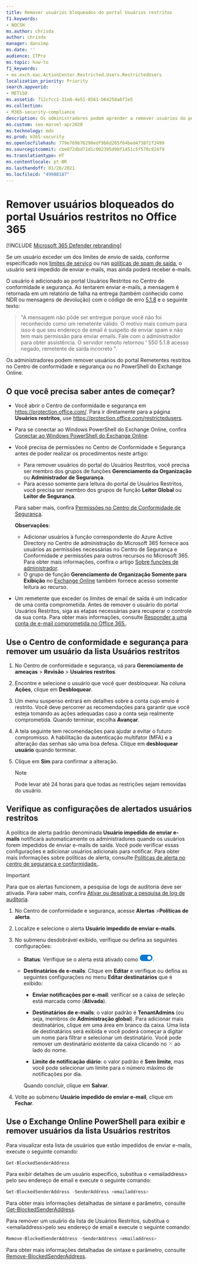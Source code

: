 ```yaml
---
title: Remover usuários bloqueados do portal Usuários restritos
f1.keywords:
- NOCSH
ms.author: chrisda
author: chrisda
manager: dansimp
ms.date: ''
audience: ITPro
ms.topic: how-to
f1_keywords:
- ms.exch.eac.ActionCenter.Restricted.Users.RestrictedUsers
localization_priority: Priority
search.appverid:
- MET150
ms.assetid: 712cfcc1-31e8-4e51-8561-b64258a8f1e5
ms.collection:
- M365-security-compliance
description: Os administradores podem aprender a remover usuários do portal Usuários restritos no Office 365. Os usuários são adicionados ao portal Usuários restritos para enviar spam de saída, geralmente como resultado de um comprometimento da conta.
ms.custom: seo-marvel-apr2020
ms.technology: mdo
ms.prod: m365-security
ms.openlocfilehash: 779e769b76299edf9b6d205f64bed4738f2f2499
ms.sourcegitcommit: cbe8724bd71d1c002395d98f1451c5f578c824f9
ms.translationtype: HT
ms.contentlocale: pt-BR
ms.lasthandoff: 01/26/2021
ms.locfileid: "49988187"
---
```

# <a name="remove-blocked-users-from-the-restricted-users-portal-in-office-365"></a>Remover usuários bloqueados do portal Usuários restritos no Office 365

[!INCLUDE [Microsoft 365 Defender rebranding](../includes/microsoft-defender-for-office.md)]


Se um usuário exceder um dos limites de envio de saída, conforme especificado nos [limites de serviço](https://docs.microsoft.com/office365/servicedescriptions/exchange-online-service-description/exchange-online-limits#sending-limits-across-office-365-options) ou nas [políticas de spam de saída](configure-the-outbound-spam-policy.md), o usuário será impedido de enviar e-mails, mas ainda poderá receber e-mails.

O usuário é adicionado ao portal Usuários Restritos no Centro de conformidade e segurança. Ao tentarem enviar e-mails, a mensagem é retornada em um relatório de falha na entrega (também conhecido como NDR ou mensagens de devolução) com o código de erro [5.1.8](https://docs.microsoft.com/Exchange/mail-flow-best-practices/non-delivery-reports-in-exchange-online/fix-error-code-5-1-8-in-exchange-online) e o seguinte texto:

> "A mensagem não pôde ser entregue porque você não foi reconhecido como um remetente válido. O motivo mais comum para isso é que seu endereço de email é suspeito de enviar spam e não tem mais permissão para enviar emails.  Fale com o administrador para obter assistência. O servidor remoto retornou ' 550 5.1.8 acesso negado, remetente de saída incorreto ".

Os administradores podem remover usuários do portal Remetentes restritos no Centro de conformidade e segurança ou no PowerShell do Exchange Online.

## <a name="what-do-you-need-to-know-before-you-begin"></a>O que você precisa saber antes de começar?

- Você abrir o Centro de conformidade e segurança em <https://protection.office.com/>. Para ir diretamente para a página **Usuários restritos**, use <https://protection.office.com/restrictedusers>.

- Para se conectar ao Windows PowerShell do Exchange Online, confira [Conectar ao Windows PowerShell do Exchange Online](https://docs.microsoft.com/powershell/exchange/connect-to-exchange-online-powershell).

- Você precisa de permissões no Centro de Conformidade e Segurança antes de poder realizar os procedimentos neste artigo:
  - Para remover usuários do portal do Usuários Restritos, você precisa ser membro dos grupos de funções **Gerenciamento da Organização** ou **Administrador de Segurança**.
  - Para acesso somente para leitura do portal de Usuários Restritos, você precisa ser membro dos grupos de função **Leitor Global** ou **Leitor de Segurança**.

  Para saber mais, confira [Permissões no Centro de Conformidade de Segurança](permissions-in-the-security-and-compliance-center.md).

  **Observações**:

  - Adicionar usuários à função correspondente do Azure Active Directory no Centro de administração do Microsoft 365 fornece aos usuários as permissões necessárias no Centro de Segurança e Conformidade _e_ permissões para outros recursos no Microsoft 365. Para obter mais informações, confira o artigo [Sobre funções de administrador](https://docs.microsoft.com/microsoft-365/admin/add-users/about-admin-roles).
  - O grupo de função **Gerenciamento de Organização Somente para Exibição** no [Exchange Online](https://docs.microsoft.com/Exchange/permissions-exo/permissions-exo#role-groups) também fornece acesso somente leitura ao recurso.

- Um remetente que exceder os limites de email de saída é um indicador de uma conta comprometida. Antes de remover o usuário do portal Usuários Restritos, siga as etapas necessárias para recuperar o controle da sua conta. Para obter mais informações, consulte [Responder a uma conta de e-mail comprometida no Office 365.](responding-to-a-compromised-email-account.md).

## <a name="use-the-security--compliance-center-to-remove-a-user-from-the-restricted-users-list"></a>Use o Centro de conformidade e segurança para remover um usuário da lista Usuários restritos

1. No Centro de conformidade e segurança, vá para **Gerenciamento de ameaças** \> **Revisão** \> **Usuários restritos**.

2. Encontre e selecione o usuário que você quer desbloquear. Na coluna **Ações**, clique em **Desbloquear**.

3. Um menu suspenso entrará em detalhes sobre a conta cujo envio é restrito. Você deve percorrer as recomendações para garantir que você esteja tomando as ações adequadas caso a conta seja realmente comprometida. Quando terminar, escolha **Avançar**.

4. A tela seguinte tem recomendações para ajudar a evitar o futuro compromisso. A habilitação da autenticação multifator (MFA) e a alteração das senhas são uma boa defesa. Clique em **desbloquear usuário** quando terminar.

5. Clique em **Sim** para confirmar a alteração.

   > [!NOTE]
   > Pode levar até 24 horas para que todas as restrições sejam removidas do usuário.

## <a name="verify-the-alert-settings-for-restricted-users"></a>Verifique as configurações de alertados usuários restritos

A política de alerta padrão denominada **Usuário impedido de enviar e-mails** notificará automaticamente os administradores quando os usuários forem impedidos de enviar e-mails de saída. Você pode verificar essas configurações e adicionar usuários adicionais para notificar. Para obter mais informações sobre políticas de alerta, consulte [Políticas de alerta no centro de segurança e conformidade.](../../compliance/alert-policies.md).

> [!IMPORTANT]
> Para que os alertas funcionem, a pesquisa de logs de auditoria deve ser ativada. Para saber mais, confira [Ativar ou desativar a pesquisa de log de auditoria](../../compliance/turn-audit-log-search-on-or-off.md).

1. No Centro de conformidade e segurança, acesse **Alertas** \>**Políticas de alerta**.

2. Localize e selecione o alerta **Usuário impedido de enviar e-mails**.

3. No submenu desdobrável exibido, verifique ou defina as seguintes configurações:

   - **Status**: Verifique se o alerta está ativado como ![Alternância](../../media/scc-toggle-on.png).

   - **Destinatários de e-mails**: Clique em **Editar** e verifique ou defina as seguintes configurações no menu **Editar destinatários** que é exibido:

     - **Enviar notificações por e-mail**: verificar se a caixa de seleção está marcada como (**Ativada**).

     - **Destinatários de e-mails**: o valor padrão é **TenantAdmins** (ou seja, membros de **Administração global**). Para adicionar mais destinatários, clique em uma área em branco da caixa. Uma lista de destinatários será exibida e você poderá começar a digitar um nome para filtrar e selecionar um destinatário. Você pode remover um destinatário existente da caixa clicando no ![ícone Remover](../../media/scc-remove-icon.png) ao lado do nome.

     - **Limite de notificação diário**: o valor padrão é **Sem limite**, mas você pode selecionar um limite para o número máximo de notificações por dia.

     Quando concluir, clique em **Salvar**.

4. Volte ao submenu **Usuário impedido de enviar e-mail**, clique em **Fechar**.

## <a name="use-exchange-online-powershell-to-view-and-remove-users-from-the-restricted-users-list"></a>Use o Exchange Online PowerShell para exibir e remover usuários da lista Usuários restritos

Para visualizar esta lista de usuários que estão impedidos de enviar e-mails, execute o seguinte comando:

```powershell
Get-BlockedSenderAddress
```

Para exibir detalhes de um usuário específico, substitua o \<emailaddress\> pelo seu endereço de email e execute o seguinte comando:

```powershell
Get-BlockedSenderAddress -SenderAddress <emailaddress>
```

Para obter mais informações detalhadas de sintaxe e parâmetro, consulte [Get-BlockedSenderAddress](https://docs.microsoft.com/powershell/module/exchange/get-blockedsenderaddress).

Para remover um usuário da lista de Usuários Restritos, substitua o \<emailaddress\>pelo seu endereço de email e execute o seguinte comando:

```powershell
Remove-BlockedSenderAddress -SenderAddress <emailaddress>
```

Para obter mais informações detalhadas de sintaxe e parâmetro, consulte [Remove-BlockedSenderAddress](https://docs.microsoft.com/powershell/module/exchange/remove-blockedsenderaddress).
